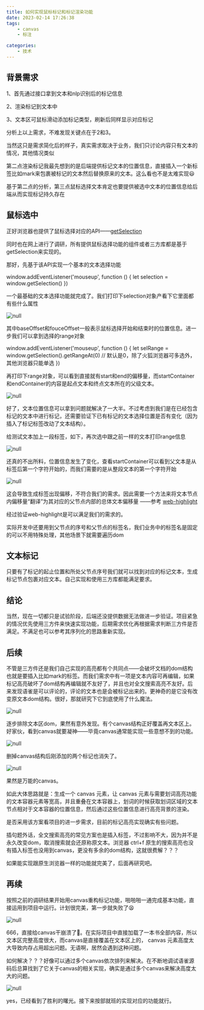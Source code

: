 ```yaml
---
title: 如何实现鼠标标记和标记渲染功能
date: 2023-02-14 17:26:38
tags:
    - canvas
    - 标注

categories: 
    - 技术
---
```



## 背景需求

1、首先通过接口拿到文本和nlp识别后的标记信息

2、渲染标记到文本中

3、文本区可鼠标滑动添加标记类型，刷新后同样显示对应标记

分析上以上需求，不难发现关键点在于2和3。

当然这只是需求简化后的样子，真实需求取决于业务，我们只讨论内容只有文本的情况，其他情况类似

第二点渲染标记我最先想到的是后端提供标记文本的位置信息，直接插入一个新标签比如mark来包裹被标记的文本然后替换原来的文本。这么看也不是太难实现😃

基于第二点的分析，第三点鼠标选择文本肯定也要提供被选中文本的位置信息给后端从而实现标记持久存在

<!-- more -->

## 鼠标选中

正好浏览器也提供了鼠标选择对应的API——[getSelection](https://developer.mozilla.org/zh-CN/docs/Web/API/Window/getSelection)

同时也在网上进行了调研，所有提供鼠标选择功能的组件或者三方库都是基于getSelection来实现的。

那好，先基于该API实现一个基本的文本选择功能

window.addEventListener('mouseup', function () {
let selection = window.getSelection()
})

一个最基础的文本选择功能就完成了。我们打印下selection对象产看下它里面都有些什么属性

![null](https://s2.loli.net/2024/01/08/HdN3it8cfu2Mz9S.png)

其中baseOffset和fouceOffset一般表示鼠标选择开始和结束时的位置信息。进一步我们可以拿到选择的range对象

window.addEventListener('mouseup', function () {
let selRange = window.getSelection().getRangeAt(0) // 默认是0，除了火狐浏览器可多选外，其他浏览器只能单选
})

再打印下range对象，可以看到直接就有start和end的偏移量，而startContainer和endContainer的内容是起点文本和终点文本所在的父级文本。

![null](https://s2.loli.net/2024/01/08/D6yX1eEjL25Qgau.png)

好了，文本位置信息可以拿到问题就解决了一大半。不过考虑到我们是在已经包含标记的文本中进行标记，还需要验证下已有标记的文本选择位置是否有变化（因为插入了标记标签改动了文本结构）。

给测试文本加上一段标签，如下，再次选中跟之前一样的文本打印range信息

![null](https://s2.loli.net/2024/01/08/Ipv7CJgsUKMWZNP.png)

还真的不出所料，位置信息发生了变化，查看startContainer可以看到父文本是从标签后第一个字符开始的，而我们需要的是从整段文本的第一个字符开始

![null](https://s2.loli.net/2024/01/08/qKSYrEPayLjM6nJ.png)

这会导致生成标签出现偏移，不符合我们的需求。因此需要一个方法来将文本节点内偏移量“翻译”为其对应的父节点内部的总体文本偏移量 ——参考 [web-highlight](https://www.alienzhou.com/2019/04/21/web-note-highlight-in-js/#5-如何实现一个生产环境可用的“划词高亮”？)

经过验证web-highlight是可以满足我们的需求的。

实际开发中还要用到父节点的序号和父节点的标签名，我们业务中的标签名是固定的可以不用特殊处理，其他场景下就需要遍历dom

## 文本标记

只要有了标记的起止位置和所处父节点序号我们就可以找到对应的标记文本，生成标记节点包裹对应文本。自己实现和使用三方库都能满足要求。

## 结论

当然，现在一切都只是试验阶段，后端还没提供数据无法做进一步验证。项目紧急的情况优先使用三方件来快速实现功能，后期需求优化再根据需求判断三方件是否满足。不满足也可以参考其序列化的思路重新实现。

## 后续

不管是三方件还是我们自己实现的高亮都有个共同点——会破坏文档的dom结构也就是要插入比如mark的标签。而我们需求中有一项是文本内容可再编辑，如果标记高亮破坏了dom结构再编辑就不友好了，并且也对全文搜索高亮不友好。后来发现语雀是可以评论的，评论的文本也是会被标记出来的。更神奇的是它没有改变原文本dom结构。很好，那就研究下它到底使用了什么魔法。

![null](https://s2.loli.net/2024/01/08/HXz8aOAneft2hCv.png)

逐步排除文本区dom，果然有意外发现。有个canvas结构正好覆盖再文本区上。好家伙，看到canvas就要凝神——毕竟canvas通常能实现一些意想不到的功能。

![null](https://s2.loli.net/2024/01/08/oGYvajE6NKszeJV.png)

删掉canvas结构后刚添加的两个标记也消失了。

![null](https://s2.loli.net/2024/01/08/dygbFhDKmUC9EQ2.png)

果然是万能的canvas。

如此大体思路就是：生成一个 canvas 元素，让 canvas 元素与需要划词高亮功能的文本容器元素等宽高，并且重叠在文本容器上，划词的时候获取划词区域的文本节点相对于文本容器的位置信息，然后通过这些位置信息进行高亮背景的渲染。

是否采用该方案看项目的进一步需求，目前的标记高亮实现确实有些问题。

插句题外话，全文搜索高亮的常见方案也是插入标签，不过影响不大，因为并不是永久改变dom，取消搜索就会还原称原文本。浏览器 ctrl+f 原生的搜索高亮也没有插入标签也没用到canvas，更没有多余的dom结构，这就很费解？？？

如果能实现跟原生浏览器一样的功能就完美了，后面再研究吧。

## 再续

按照之前的调研结果开始用canvas重构标记功能，啪啪啪一通完成基本功能，直接运用到项目中运行。计划很完美，第一步就失败了😫

![null](https://s2.loli.net/2024/01/08/cGCWqFiuzteEgmZ.png)

666，直接给canvas干崩溃了🤣。在实际项目中直接加载了一本书全部内容，所以文本区完整高度很大，而canvas是直接覆盖在文本区上的， canvas 元素高度太大导致内存占用超出问题。无语啊，居然会遇到这种问题。

如何解决？？？好像可以通过多个canvas依次排列来解决。在不断地调试语雀源码后总算找到了它关于canvas的相关实现，确实是通过多个canvas来解决高度太大的问题。

![null](https://s2.loli.net/2024/01/08/s1OIhuUemAE9VNq.png)

yes，已经看到了胜利的曙光。接下来按部就班的实现对应的功能就行。
